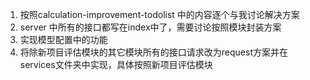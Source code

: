 1. 按照calculation-improvement-todolist 中的内容逐个与我讨论解决方案
2. server 中所有的接口都写在index中了，需要讨论按照模块封装方案
3. 实现模型配置中的功能
4. 将除新项目评估模块的其它模块所有的接口请求改为request方案并在services文件夹中实现，具体按照新项目评估模块